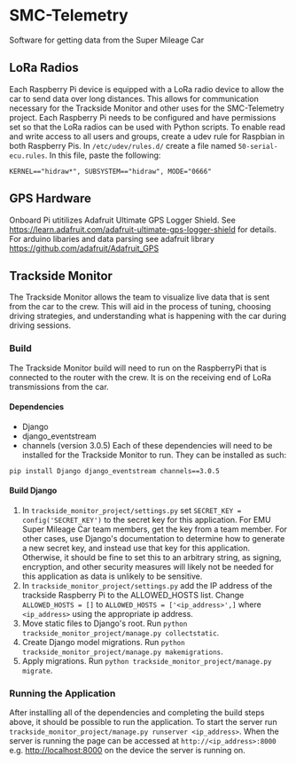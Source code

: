 # SMC-Telemetry
Software for getting data from the Super Mileage Car
## LoRa Radios
Each Raspberry Pi device is equipped with a LoRa radio device to allow the car to send data over long distances. This allows for communication necessary for the Trackside Monitor and other uses for the SMC-Telemetry project. Each Raspberry Pi needs to be configured and have permissions set so that the LoRa radios can be used with Python scripts. To enable read and write access to all users and groups, create a udev rule for Raspbian in both Raspberry Pis. In ```/etc/udev/rules.d/``` create a file named ```50-serial-ecu.rules```. In this file, paste the following:
```
KERNEL=="hidraw*", SUBSYSTEM=="hidraw", MODE="0666"
```
## GPS Hardware
Onboard Pi utitilizes Adafruit Ultimate GPS Logger Shield. See https://learn.adafruit.com/adafruit-ultimate-gps-logger-shield for details. For arduino libaries and data parsing see adafruit library https://github.com/adafruit/Adafruit_GPS
## Trackside Monitor
The Trackside Monitor allows the team to visualize live data that is sent from the car to the crew. This will aid in the process of tuning, choosing driving strategies, and understanding what is happening with the car during driving sessions.
### Build
The Trackside Monitor build will need to run on the RaspberryPi that is connected to the router with the crew. It is on the receiving end of LoRa transmissions from the car.
#### Dependencies
* Django
* django_eventstream
* channels (version 3.0.5)
Each of these dependencies will need to be installed for the Trackside Monitor to run. They can be installed as such:
```
pip install Django django_eventstream channels==3.0.5
```
#### Build Django
1. In ```trackside_monitor_project/settings.py``` set ```SECRET_KEY = config('SECRET_KEY')``` to the secret key for this application. For EMU Super Mileage Car team members, get the key from a team member. For other cases, use Django's documentation to determine how to generate a new secret key, and instead use that key for this application. Otherwise, it should be fine to set this to an arbitrary string, as signing, encryption, and other security measures will likely not be needed for this application as data is unlikely to be sensitive.
2. In ```trackside_monitor_project/settings.py``` add the IP address of the trackside Raspberry Pi to the ALLOWED_HOSTS list. Change ```ALLOWED_HOSTS = []``` to ```ALLOWED_HOSTS = ['<ip_address>',]``` where ```<ip_address>``` using the appropriate ip address.
3. Move static files to Django's root. Run ```python trackside_monitor_project/manage.py collectstatic```.
4. Create Django model migrations. Run ```python trackside_monitor_project/manage.py makemigrations```.
5. Apply migrations. Run ```python trackside_monitor_project/manage.py migrate```.
### Running the Application
After installing all of the dependencies and completing the build steps above, it should be possible to run the application. To start the server run ```trackside_monitor_project/manage.py runserver <ip_address>```. When the server is running the page can be accessed at ```http://<ip_address>:8000``` e.g. [http://localhost:8000](http://localhost:8000) on the device the server is running on.
